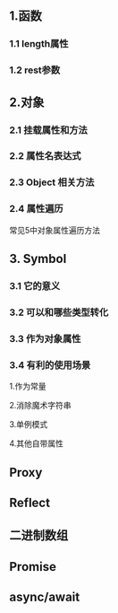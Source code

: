 ## 1.函数
### 1.1 length属性

### 1.2 rest参数


## 2.对象
### 2.1 挂载属性和方法

### 2.2 属性名表达式

### 2.3 Object 相关方法

### 2.4 属性遍历
常见5中对象属性遍历方法

## 3. Symbol
### 3.1 它的意义

### 3.2 可以和哪些类型转化

### 3.3 作为对象属性

### 3.4 有利的使用场景

1.作为常量 

2.消除魔术字符串 

3.单例模式

4.其他自带属性

## Proxy

## Reflect

## 二进制数组


## Promise

## async/await





